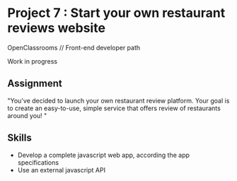 #  Project 7 : Start your own restaurant reviews website
OpenClassrooms // Front-end developer path

Work in progress

## Assignment
"You've decided to launch your own restaurant review platform. Your goal is to create an easy-to-use, simple service that offers review of restaurants around you! " 

## Skills
* Develop a complete javascript web app, according the app specifications
* Use an external javascript API
